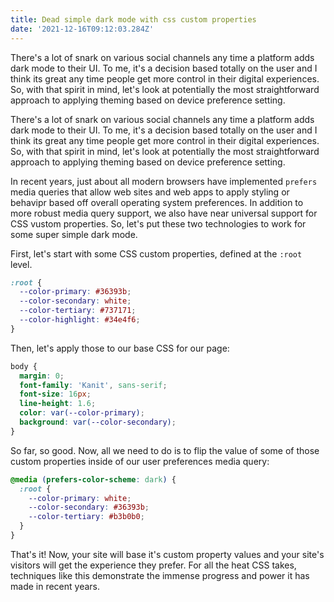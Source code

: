 ```yaml
---
title: Dead simple dark mode with css custom properties
date: '2021-12-16T09:12:03.284Z'
---
```


There's a lot of snark on various social channels any time a platform adds dark mode to their UI. To me, it's a decision based totally on the user and I think its great any time people get more control in their digital experiences. So, with that spirit in mind, let's look at potentially the most straightforward approach to applying theming based on device preference setting.

<!-- more -->

There's a lot of snark on various social channels any time a platform adds dark mode to their UI. To me, it's a decision based totally on the user and I think its great any time people get more control in their digital experiences. So, with that spirit in mind, let's look at potentially the most straightforward approach to applying theming based on device preference setting.

In recent years, just about all modern browsers have implemented `prefers` media queries that allow web sites and web apps to apply styling or behavipr based off overall operating system preferences. In addition to more robust media query support, we also have near universal support for CSS vustom properties. So, let's put these two technologies to work for some super simple dark mode.

First, let's start with some CSS custom properties, defined at the `:root` level.

```css
:root {
  --color-primary: #36393b;
  --color-secondary: white;
  --color-tertiary: #737171;
  --color-highlight: #34e4f6;
}
```

Then, let's apply those to our base CSS for our page:

```css
body {
  margin: 0;
  font-family: 'Kanit', sans-serif;
  font-size: 16px;
  line-height: 1.6;
  color: var(--color-primary);
  background: var(--color-secondary);
}
```
So far, so good. Now, all we need to do is to flip the value of some of those custom properties inside of our user preferences media query:

```css
@media (prefers-color-scheme: dark) {
  :root {
    --color-primary: white;
    --color-secondary: #36393b;
    --color-tertiary: #b3b0b0;
  }
}
```
That's it! Now, your site will base it's custom property values and your site's visitors will get the experience they prefer. For all the heat CSS takes, techniques like this demonstrate the immense progress and power it has made in recent years.
